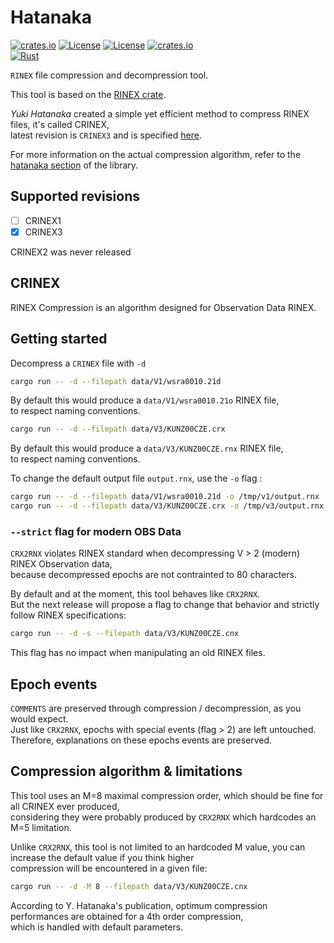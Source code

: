 # Hatanaka 

[![crates.io](https://img.shields.io/crates/v/hatanaka.svg)](https://crates.io/crates/hatanaka)
[![License](https://img.shields.io/badge/license-Apache%202.0-blue?style=flat-square)](https://github.com/gwbres/hatanaka/blob/main/LICENSE-APACHE)
[![License](https://img.shields.io/badge/license-MIT-blue?style=flat-square)](https://github.com/gwbres/hatanaka/blob/main/LICENSE-MIT) 
[![crates.io](https://img.shields.io/crates/d/hatanaka.svg)](https://crates.io/crates/hatanaka)    
[![Rust](https://github.com/gwbres/hatanaka/actions/workflows/rust.yml/badge.svg)](https://github.com/gwbres/hatanaka/actions/workflows/rust.yml)

`RINEX` file compression and decompression tool.  

This tool is based on the 
[RINEX crate](https://crates.io/crates/rinex).

*Yuki Hatanaka* created a simple yet efficient method to compress
RINEX files, it's called CRINEX,   
latest revision is `CRINEX3` and is specified 
[here](https://www.gsi.go.jp/ENGLISH/Bulletin55.html).

For more information on the actual compression algorithm, refer to the [hatanaka section](https://crates.io/crates/rinex)
of the library.

## Supported revisions

* [ ] CRINEX1 
* [x] CRINEX3  

CRINEX2 was never released

## CRINEX

RINEX Compression is an algorithm designed for Observation Data RINEX.

## Getting started

Decompress a `CRINEX` file with `-d`

```bash
cargo run -- -d --filepath data/V1/wsra0010.21d
```

By default this would produce a `data/V1/wsra0010.21o` RINEX file,   
to respect naming conventions.

```bash
cargo run -- -d --filepath data/V3/KUNZ00CZE.crx
```

By default this would produce a `data/V3/KUNZ00CZE.rnx` RINEX file,   
to respect naming conventions.

To change the default output file `output.rnx`, use the `-o` flag :

```bash
cargo run -- -d --filepath data/V1/wsra0010.21d -o /tmp/v1/output.rnx
cargo run -- -d --filepath data/V3/KUNZ00CZE.crx -o /tmp/v3/output.rnx
```

### `--strict` flag for modern OBS Data

`CRX2RNX` violates RINEX standard 
when decompressing V > 2 (modern) RINEX Observation data,   
because decompressed epochs are not contrainted to 80 characters.    

By default and at the moment, this tool behaves like `CRX2RNX`.  
But the next release will propose a flag to change that behavior and
strictly follow RINEX specifications:

```bash
cargo run -- -d -s --filepath data/V3/KUNZ00CZE.cnx
```

This flag has no impact when manipulating an old RINEX files.

## Epoch events 

`COMMENTS` are preserved through compression / decompression, as you would expect.   
Just like `CRX2RNX`, epochs with special events (flag > 2) are left untouched.  
Therefore, explanations on these epochs events are preserved.

## Compression algorithm & limitations 

This tool uses an M=8 maximal compression order, which should be fine for all CRINEX ever produced,   
considering they were probably produced by `CRX2RNX` which hardcodes an M=5 limitation.   

Unlike `CRX2RNX`, this tool is not limited to an hardcoded M value, 
you can increase the default value if you think higher   
compression will be encountered in a given file: 
```bash
cargo run -- -d -M 8 --filepath data/V3/KUNZ00CZE.cnx
```

According to Y. Hatanaka's publication, optimum compression performances are obtained for a 4th order compression,   
which is handled with default parameters.
